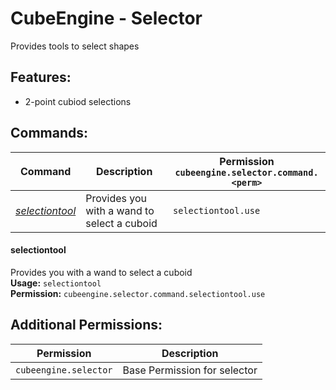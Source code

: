 # CubeEngine - Selector
Provides tools to select shapes

## Features:
 - 2-point cubiod selections

## Commands:
| Command | Description | Permission<br>`cubeengine.selector.command.<perm>` |
| --- | --- | --- |
| [*selectiontool*](#selectiontool) | Provides you with a wand to select a cuboid | `selectiontool.use` |

#### selectiontool  
Provides you with a wand to select a cuboid  
**Usage:** `selectiontool `  
**Permission:** `cubeengine.selector.command.selectiontool.use`  
  

## Additional Permissions:

| Permission | Description |
| --- | --- |
| `cubeengine.selector` | Base Permission for selector |